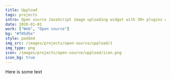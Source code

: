 ```yaml
---
title: Uppload
tags: projects
intro: Open source JavaScript image uploading widget with 30+ plugins written in TypeScript
date: 2020-01-01
work: ["Web", "Open source"]
bg: "#f05d5e"
style: padded
img_src: /images/projects/open-source/uppload/1
img_type: png
icon: /images/projects/open-source/uppload/icon.png
icon_bg: true
---
```


Here is some text

<div class="two-images">
  <img alt="" src="/images/projects/open-source/uppload/1.png">
  <img alt="" src="/images/projects/open-source/uppload/2.png">
</div>

<div class="two-images">
  <img alt="" src="/images/projects/open-source/uppload/3.png">
  <img alt="" src="/images/projects/open-source/uppload/4.png">
</div>

<div class="two-images">
  <img alt="" src="/images/projects/open-source/uppload/5.png">
  <img alt="" src="/images/projects/open-source/uppload/6.png">
</div>
